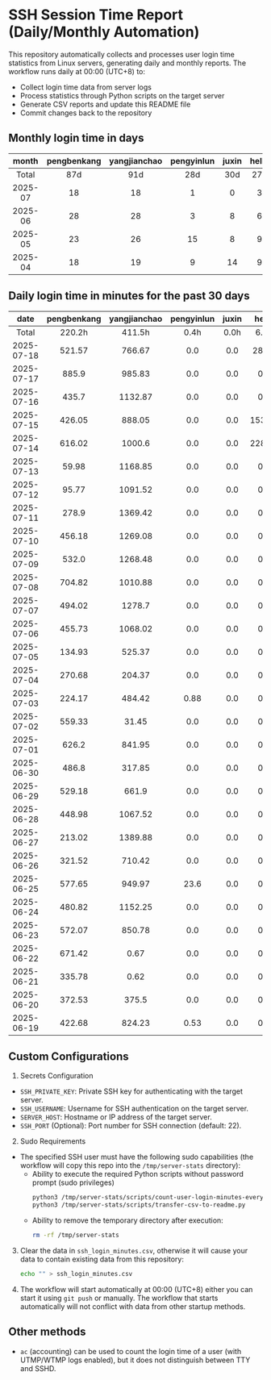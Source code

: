 # SSH Session Time Report (Daily/Monthly Automation)

This repository automatically collects and processes user login time statistics from Linux servers,
generating daily and monthly reports. The workflow runs daily at 00:00 (UTC+8) to:
- Collect login time data from server logs
- Process statistics through Python scripts on the target server
- Generate CSV reports and update this README file
- Commit changes back to the repository

<!-- 
  NOTE: If you need to modify the section titles of the following tables, 
  you must also update the corresponding Python files to maintain consistency.
  Ref: scripts/transfer-csv-to-readme.py
-->
## Monthly login time in days
|  month  | pengbenkang | yangjianchao | pengyinlun | juxin | hello | shenjunzhong | fengjing | wangjianan | chendong | hejun | yangrenyu | xuezeyu | kangyuhan | lzd | yangjingkui | tangminjin | guohui | mashaocong |
|:-------:|:-----------:|:------------:|:----------:|:-----:|:-----:|:------------:|:--------:|:----------:|:--------:|:-----:|:---------:|:-------:|:---------:|:---:|:-----------:|:----------:|:------:|:----------:|
|  Total  |     87d     |     91d      |    28d     |  30d  |  27d  |     51d      |   17d    |     6d     |   58d    |  11d  |    56d    |   54d   |    36d    | 10d |     11d     |     2d     |  10d   |     3d     |
| 2025-07 |      18     |      18      |     1      |   0   |   3   |      11      |    4     |     0      |    14    |   2   |     13    |    15   |     10    |  0  |      0      |     1      |   10   |     3      |
| 2025-06 |      28     |      28      |     3      |   8   |   6   |      20      |    10    |     0      |    26    |   6   |     11    |    18   |     15    |  7  |      5      |     0      |   0    |     0      |
| 2025-05 |      23     |      26      |     15     |   8   |   9   |      9       |    0     |     3      |    13    |   1   |     19    |    11   |     7     |  2  |      6      |     1      |   0    |     0      |
| 2025-04 |      18     |      19      |     9      |   14  |   9   |      11      |    3     |     3      |    5     |   2   |     13    |    10   |     4     |  1  |      0      |     0      |   0    |     0      |

## Daily login time in minutes for the past 30 days
|    date    | pengbenkang | yangjianchao | pengyinlun | juxin | hello  | shenjunzhong | fengjing | wangjianan | chendong | hejun  | yangrenyu | xuezeyu | kangyuhan |  lzd   | yangjingkui | tangminjin | guohui | mashaocong |
|:----------:|:-----------:|:------------:|:----------:|:-----:|:------:|:------------:|:--------:|:----------:|:--------:|:------:|:---------:|:-------:|:---------:|:------:|:-----------:|:----------:|:------:|:----------:|
|   Total    |    220.2h   |    411.5h    |    0.4h    |  0.0h |  6.8h  |    115.2h    |  146.6h  |    0.0h    |  248.4h  | 39.8h  |   137.8h  |  204.8h |   76.4h   |  6.3h  |     0.0h    |    0.0h    | 23.2h  |   10.5h    |
| 2025-07-18 |    521.57   |    766.67    |    0.0     |  0.0  | 28.35  |    257.73    |   0.0    |    0.0     |  159.97  |  0.0   |   240.45  |   0.0   |    0.0    |  0.0   |     0.0     |    0.0     | 98.28  |    0.0     |
| 2025-07-17 |    885.9    |    985.83    |    0.0     |  0.0  |  0.0   |    112.05    |   0.0    |    0.0     |  384.22  |  0.0   |   650.83  |  114.43 |    0.0    |  0.0   |     0.0     |    0.0     | 63.13  |    3.95    |
| 2025-07-16 |    435.7    |   1132.87    |    0.0     |  0.0  |  0.0   |     0.0      |  884.7   |    0.0     |  307.02  |  0.0   |   657.7   |  206.35 |   242.62  |  0.0   |     0.0     |    0.0     | 260.98 |    1.45    |
| 2025-07-15 |    426.05   |    888.05    |    0.0     |  0.0  | 153.17 |    317.6     | 1077.43  |    0.0     |   0.0    |  0.0   |   579.2   | 1016.02 |   310.07  |  0.0   |     0.0     |    0.0     | 182.27 |   627.07   |
| 2025-07-14 |    616.02   |    1000.6    |    0.0     |  0.0  | 228.67 |    523.27    |  937.9   |    0.0     |  858.72  |  0.0   |   588.13  |  319.4  |   352.05  |  0.0   |     0.0     |    0.0     | 108.55 |    0.0     |
| 2025-07-13 |    59.98    |   1168.85    |    0.0     |  0.0  |  0.0   |    290.43    |   0.0    |    0.0     |   1.87   |  0.0   |    0.0    |   0.0   |    0.0    |  0.0   |     0.0     |    0.0     |  0.0   |    0.0     |
| 2025-07-12 |    95.77    |   1091.52    |    0.0     |  0.0  |  0.0   |    210.9     |   0.0    |    0.0     |   0.0    |  0.0   |    0.0    |  288.58 |    0.0    |  0.0   |     0.0     |    0.73    |  0.0   |    0.0     |
| 2025-07-11 |    278.9    |   1369.42    |    0.0     |  0.0  |  0.0   |     0.0      |   0.0    |    0.0     |  575.2   |  0.0   |   158.08  |  493.25 |   103.52  |  0.0   |     0.0     |    0.0     | 162.87 |    0.0     |
| 2025-07-10 |    456.18   |   1269.08    |    0.0     |  0.0  |  0.0   |     0.0      |   0.0    |    0.0     |  323.05  |  0.0   |   648.78  |  560.67 |   378.37  |  0.0   |     0.0     |    0.0     | 210.12 |    0.0     |
| 2025-07-09 |    532.0    |   1268.48    |    0.0     |  0.0  |  0.0   |    350.52    |   0.0    |    0.0     |  426.4   |  0.0   |   675.97  |  305.47 |   286.48  |  0.0   |     0.0     |    0.0     | 193.72 |    0.0     |
| 2025-07-08 |    704.82   |   1010.88    |    0.0     |  0.0  |  0.0   |    452.92    |   0.0    |    0.0     |  363.58  |  0.0   |   615.75  |  196.27 |   82.88   |  0.0   |     0.0     |    0.0     |  8.03  |    0.0     |
| 2025-07-07 |    494.02   |    1278.7    |    0.0     |  0.0  |  0.0   |    431.07    |   0.0    |    0.0     |  177.5   |  0.0   |   261.75  |  324.95 |   43.98   |  0.0   |     0.0     |    0.0     |  0.0   |    0.0     |
| 2025-07-06 |    455.73   |   1068.02    |    0.0     |  0.0  |  0.0   |    315.83    |   0.0    |    0.0     |   0.0    |  0.0   |    0.0    |   0.0   |    0.0    |  0.0   |     0.0     |    0.0     |  0.0   |    0.0     |
| 2025-07-05 |    134.93   |    525.37    |    0.0     |  0.0  |  0.0   |    265.63    |   0.0    |    0.0     |   0.0    |  0.0   |    0.0    | 1138.55 |    0.0    |  0.0   |     0.0     |    0.0     |  0.0   |    0.0     |
| 2025-07-04 |    270.68   |    204.37    |    0.0     |  0.0  |  0.0   |     0.0      |   0.0    |    0.0     |  222.43  |  0.0   |   163.0   | 1331.82 |    0.0    |  0.0   |     0.0     |    0.0     |  0.0   |    0.0     |
| 2025-07-03 |    224.17   |    484.42    |    0.88    |  0.0  |  0.0   |     0.0      |   0.0    |    0.0     |  609.48  |  0.0   |    0.0    | 1270.75 |    0.0    |  0.0   |     0.0     |    0.0     | 105.82 |    0.0     |
| 2025-07-02 |    559.33   |    31.45     |    0.0     |  0.0  |  0.0   |     0.0      |   0.0    |    0.0     |  519.17  | 295.62 |   312.43  |  411.07 |   419.37  |  0.0   |     0.0     |    0.0     |  0.0   |    0.0     |
| 2025-07-01 |    626.2    |    841.95    |    0.0     |  0.0  |  0.0   |     0.0      |  813.22  |    0.0     |  548.83  | 854.45 |   565.73  |  333.87 |   773.25  |  0.0   |     0.0     |    0.0     |  0.0   |    0.0     |
| 2025-06-30 |    486.8    |    317.85    |    0.0     |  0.0  |  0.0   |     0.0      |   0.0    |    0.0     |  864.33  | 294.75 |   546.3   |  159.48 |   453.78  |  0.0   |     0.0     |    0.0     |  0.0   |    0.0     |
| 2025-06-29 |    529.18   |    661.9     |    0.0     |  0.0  |  0.0   |     0.0      |  858.6   |    0.0     |   0.0    | 727.5  |    0.0    |  222.75 |   34.03   |  2.97  |     0.0     |    0.0     |  0.0   |    0.0     |
| 2025-06-28 |    448.98   |   1067.52    |    0.0     |  0.0  |  0.0   |    269.83    |  880.25  |    0.0     |  666.7   |  0.0   |    0.0    |   0.0   |   150.98  |  0.63  |     0.0     |    0.0     |  0.0   |    0.0     |
| 2025-06-27 |    213.02   |   1389.88    |    0.0     |  0.0  |  0.0   |    149.77    |  814.05  |    0.0     |  839.13  | 125.78 |   196.07  |   0.0   |   207.42  |  0.0   |     0.0     |    0.0     |  0.0   |    0.0     |
| 2025-06-26 |    321.52   |    710.42    |    0.0     |  0.0  |  0.0   |    146.97    |  673.23  |    0.0     | 1034.98  |  2.8   |   487.5   |  324.87 |   144.72  |  0.0   |     0.0     |    0.0     |  0.0   |    0.0     |
| 2025-06-25 |    577.65   |    949.97    |    23.6    |  0.0  |  0.0   |    323.23    |  195.18  |    0.0     |  1188.9  |  0.0   |   682.1   |  213.38 |   193.02  |  0.0   |     0.0     |    0.0     |  0.0   |    0.0     |
| 2025-06-24 |    480.82   |   1152.25    |    0.0     |  0.0  |  0.0   |    506.83    |  940.7   |    0.0     | 1338.83  |  2.45  |    0.0    |  941.5  |    0.0    | 33.07  |     0.0     |    0.0     |  0.0   |    0.0     |
| 2025-06-23 |    572.07   |    850.78    |    0.0     |  0.0  |  0.0   |    456.68    |  126.88  |    0.0     |  865.28  | 86.28  |   240.97  |  884.17 |   172.42  | 342.73 |     0.0     |    0.0     |  0.0   |    0.0     |
| 2025-06-22 |    671.42   |     0.67     |    0.0     |  0.0  |  0.0   |    330.07    |  374.48  |    0.0     |  653.72  |  0.0   |    0.0    |   0.0   |    0.0    |  0.0   |     0.0     |    0.0     |  0.0   |    0.0     |
| 2025-06-21 |    335.78   |     0.62     |    0.0     |  0.0  |  0.0   |    282.28    |  218.58  |    0.0     |  346.4   |  0.0   |    0.0    |   0.0   |    0.0    |  0.0   |     0.0     |    0.0     |  0.0   |    0.0     |
| 2025-06-20 |    372.53   |    375.5     |    0.0     |  0.0  |  0.0   |    333.17    |   0.0    |    0.0     |  767.87  |  0.0   |    0.0    |   0.0   |   40.13   |  0.0   |     0.0     |    0.0     |  0.0   |    0.0     |
| 2025-06-19 |    422.68   |    824.23    |    0.53    |  0.0  |  0.0   |    585.75    |   0.0    |    0.0     |  859.75  |  0.0   |    0.0    |  1229.6 |   192.45  |  0.0   |     0.0     |    0.0     |  0.0   |    0.0     |

## Custom Configurations
1. Secrets Configuration
  - `SSH_PRIVATE_KEY`: Private SSH key for authenticating with the target server.
  - `SSH_USERNAME`: Username for SSH authentication on the target server.
  - `SERVER_HOST`: Hostname or IP address of the target server.
  - `SSH_PORT` (Optional): Port number for SSH connection (default: 22).
2. Sudo Requirements
  - The specified SSH user must have the following sudo capabilities (the workflow will copy this repo into the `/tmp/server-stats` directory):
    - Ability to execute the required Python scripts without password prompt (sudo privileges)
      ```bash
      python3 /tmp/server-stats/scripts/count-user-login-minutes-every-day.py
      python3 /tmp/server-stats/scripts/transfer-csv-to-readme.py
      ```
    - Ability to remove the temporary directory after execution:
      ```bash
      rm -rf /tmp/server-stats
      ```
3. Clear the data in `ssh_login_minutes.csv`, otherwise it will cause your data to contain existing data from this repository:
   ```bash
   echo "" > ssh_login_minutes.csv
   ```
4. The workflow will start automatically at 00:00 (UTC+8) either you can start it using `git push` or manually.
   The workflow that starts automatically will not conflict with data from other startup methods.

## Other methods
- `ac` (accounting) can be used to count the login time of a user (with UTMP/WTMP logs enabled), but it does not distinguish between TTY and SSHD.
